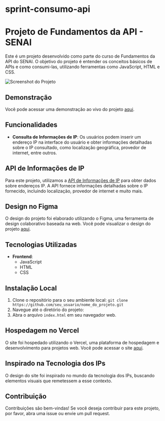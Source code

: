 # sprint-consumo-api


# Projeto de Fundamentos da API - SENAI

Este é um projeto desenvolvido como parte do curso de Fundamentos da API do SENAI. O objetivo do projeto é entender os conceitos básicos de APIs e como consumi-las, utilizando ferramentas como JavaScript, HTML e CSS.

![Screenshot do Projeto](inserir_link_da_imagem)

## Demonstração

Você pode acessar uma demonstração ao vivo do projeto [aqui](inserir_link_do_site_hospedado).

## Funcionalidades

- **Consulta de Informações de IP**: Os usuários podem inserir um endereço IP na interface do usuário e obter informações detalhadas sobre o IP consultado, como localização geográfica, provedor de internet, entre outros.

## API de Informações de IP

Para este projeto, utilizamos a [API de Informações de IP](https://apiip.com/) para obter dados sobre endereços IP. A API fornece informações detalhadas sobre o IP fornecido, incluindo localização, provedor de internet e muito mais.

## Design no Figma

O design do projeto foi elaborado utilizando o Figma, uma ferramenta de design colaborativo baseada na web. Você pode visualizar o design do projeto [aqui](inserir_link_do_figma).

## Tecnologias Utilizadas

- **Frontend**:
  - JavaScript
  - HTML
  - CSS

## Instalação Local

1. Clone o repositório para o seu ambiente local: ```git clone https://github.com/seu_usuario/nome_do_projeto.git```
3. Navegue até o diretório do projeto:
4. Abra o arquivo `index.html` em seu navegador web.

## Hospedagem no Vercel

O site foi hospedado utilizando o Vercel, uma plataforma de hospedagem e desenvolvimento para projetos web. Você pode acessar o site [aqui](inserir_link_do_site_hospedado).

## Inspirado na Tecnologia dos IPs

O design do site foi inspirado no mundo da tecnologia dos IPs, buscando elementos visuais que remetessem a esse contexto.

## Contribuição

Contribuições são bem-vindas! Se você deseja contribuir para este projeto, por favor, abra uma issue ou envie um pull request.
